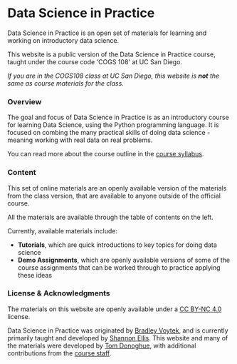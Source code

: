 # Data Science in Practice

Data Science in Practice is an open set of materials for learning and working on introductory data science.

This website is a public version of the Data Science in Practice course, taught under the course code 'COGS 108' at UC San Diego.

_If you are in the COGS108 class at UC San Diego, this website is **not** the same as course materials for the class._

### Overview

The goal and focus of Data Science in Practice is as an introductory course for learning Data Science, using the Python programming language. It is focused on combing the many practical skills of doing data science - meaning working with real data on real problems.

You can read more about the course outline in the
[course syllabus](https://github.com/COGS108/Overview/blob/master/COGS108-Syllabus.pdf).

### Content

This set of online materials are an openly available version of the materials from the class version, that are available to anyone outside of the official course.

All the materials are available through the table of contents on the left.

Currently, available materials include:

- **Tutorials**, which are quick introductions to key topics for doing data science
- **Demo Assignments**, which are openly available versions of some of the course assignments that can be worked through to practice applying these ideas

### License & Acknowledgments

The materials on this website are openly available under a
[CC BY-NC 4.0](https://creativecommons.org/licenses/by-nc/4.0/) license.

Data Science in Practice was originated by
[Bradley Voytek](https://voyteklab.com/), and is currently primarily taught and developed by
[Shannon Ellis](http://www.shanellis.com/).
This website and many of the materials were developed by
[Tom Donoghue](https://tomdonoghue.github.io/), with additional contributions from the
[course staff](https://github.com/COGS108/Overview/blob/master/CONTRIBUTORS.md).
